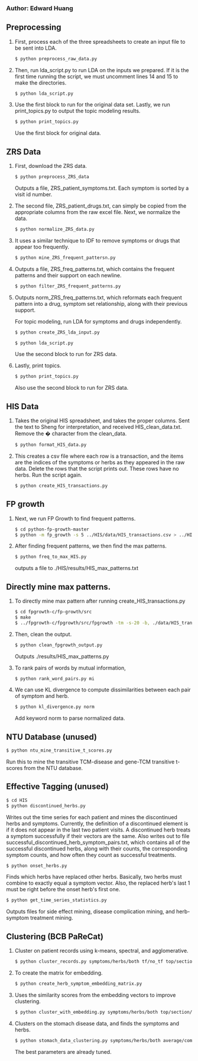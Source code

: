 ### Author: Edward Huang

## Preprocessing

1.  First, process each of the three spreadsheets to create an input file to be 
    sent into LDA.

    ```bash
    $ python preprocess_raw_data.py
    ```

2.  Then, run lda_script.py to run LDA on the inputs we prepared. If it is the
    first time running the script, we must uncomment lines 14 and 15 to make the
    directories.

    ```bash
    $ python lda_script.py
    ```

3.  Use the first block to run for the original data set. Lastly, we run
    print_topics.py to output the topic modeling results.

    ```bash
    $ python print_topics.py
    ```

    Use the first block for original data.

## ZRS Data

1.  First, download the ZRS data.

    ```bash
    $ python preprocess_ZRS_data
    ```

    Outputs a file, ZRS_patient_symptoms.txt. Each symptom is sorted by a visit
    id number.

2.  The second file, ZRS_patient_drugs.txt, can simply be copied from the
    appropriate columns from the raw excel file.
    Next, we normalize the data.

    ```bash
    $ python normalize_ZRS_data.py
    ```

3.  It uses a similar technique to IDF to remove symptoms or drugs that appear
    too frequently.

    ```bash
    $ python mine_ZRS_frequent_pattersn.py
    ```

4.  Outputs a file, ZRS_freq_patterns.txt, which contains the frequent patterns
    and their support on each newline.

    ```bash
    $ python filter_ZRS_frequent_patterns.py
    ```

5.  Outputs norm_ZRS_freq_patterns.txt, which reformats each frequent pattern
    into a drug, symptom set relationship, along with their previous support.

    For topic modeling, run LDA for symptoms and drugs independently.

    ```bash
    $ python create_ZRS_lda_input.py
    ```

    ```bash
    $ python lda_script.py
    ```

    Use the second block to run for ZRS data.

6.  Lastly, print topics.
    
    ```bash
    $ python print_topics.py
    ```

    Also use the second block to run for ZRS data.

## HIS Data

1.  Takes the original HIS spreadsheet, and takes the proper columns. Sent the
    text to Sheng for interpretation, and received HIS_clean_data.txt.
    Remove the � character from the clean_data.

    ```bash
    $ python format_HIS_data.py
    ```

2.  This creates a csv file where each row is a transaction, and the items are
    the indices of the symptoms or herbs as they appeared in the raw data.
    Delete the rows that the script prints out. These rows have no herbs. Run
    the script again.

    ```bash
    $ python create_HIS_transactions.py
    ```

##  FP growth

1.  Next, we run FP Growth to find frequent patterns.

    ```bash
    $ cd python-fp-growth-master
    $ python -m fp_growth -s 5 ../HIS/data/HIS_transactions.csv > ../HIS/data/HIS_frequent_patterns.txt
    ```

2.  After finding frequent patterns, we then find the max patterns.
    
    ```bash
    $ python freq_to_max_HIS.py
    ```

    outputs a file to ./HIS/results/HIS_max_patterns.txt

##  Directly mine max patterns.

1.  To directly mine max pattern after running create_HIS_transactions.py

    ```bash
    $ cd fpgrowth-c/fp-growth/src
    $ make
    $ ../fpgrowth-c/fpgrowth/src/fpgrowth -tm -s-20 -b, ./data/HIS_transactions.csv ./results/HIS_raw_max_patterns.txt
    ```
2.  Then, clean the output.

    ```bash
    $ python clean_fpgrowth_output.py
    ```

    Outputs ./results/HIS_max_patterns.py

3.  To rank pairs of words by mutual information,

    ```bash
    $ python rank_word_pairs.py mi
    ```

4.  We can use KL divergence to compute dissimilarities between each pair of
    symptom and herb.

    ```bash
    $ python kl_divergence.py norm
    ```

    Add keyword norm to parse normalized data.

## NTU Database (unused)

```bash
$ python ntu_mine_transitive_t_scores.py
```

Run this to mine the transitive TCM-disease and gene-TCM transitive t-scores
from the NTU database.

## Effective Tagging (unused)

```bash
$ cd HIS
$ python discontinued_herbs.py
```

Writes out the time series for each patient and mines the discontinued herbs and symptoms. Currently, the definition of a discontinued element is if it does not appear in the last two patient visits. A discontinued herb treats a symptom successfully if their vectors are the same. Also writes out to file successful_discontinued_herb_symptom_pairs.txt, which contains all of the successful discontinued herbs, along with their counts, the corresponding symptom counts, and how often they count as successful treatments.

```bash
$ python onset_herbs.py
```

Finds which herbs have replaced other herbs. Basically, two herbs must combine to exactly equal a symptom vector. Also, the replaced herb's last 1 must be right before the onset herb's first one.

```bash
$ python get_time_series_statistics.py
```

Outputs files for side effect mining, disease complication mining, and herb-symptom treatment mining.


## Clustering (BCB PaReCat)

1.  Cluster on patient records using k-means, spectral, and agglomerative.

    ```bash
    $ python cluster_records.py symptoms/herbs/both tf/no_tf top/section/subsection
    ```

2.  To create the matrix for embedding.
    
    ```bash
    $ python create_herb_symptom_embedding_matrix.py
    ```

3.  Uses the similarity scores from the embedding vectors to improve clustering.

    ```bash
    $ python cluster_with_embedding.py symptoms/herbs/both top/section/subsection average/complete full/partial sim_threshold
    ```

4.  Clusters on the stomach disease data, and finds the symptoms and herbs.

    ```bash
    $ python stomach_data_clustering.py symptoms/herbs/both average/complete    sim_threshold num_clusters
    ```

    The best parameters are already tuned.